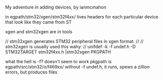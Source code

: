 My adventure in adding devices, by ianmcmahon

in egpath/stm32/xgen/stm32f4xx/ lives headers for each particular device
that look like they came from ST

xgen and stm32xgen are in tools

// stm32xgen generates STM32 peripheral files in xgen format.
//
// stm32xgen is usually used this wahy:
//  unifdef -k -f undef.h -D STM32TARGET stm32f4xx.h |stm32xgen PKGPATH

what the hell is -f? doesn't seem to work
pkgpath is egpath/src/stm32/o/f469xx/
without -f undef.h, it runs, spews a zillion errors, but produces files
